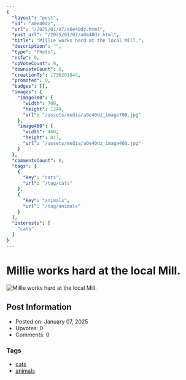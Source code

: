 ```yaml
---
{
  "layout": "post",
  "id": "a0e40dz",
  "url": "/2025/01/07/a0e40dz.html",
  "post_url": "/2025/01/07/a0e40dz.html",
  "title": "Millie works hard at the local Mill.",
  "description": "",
  "type": "Photo",
  "nsfw": 0,
  "upVoteCount": 0,
  "downVoteCount": 0,
  "creationTs": 1736201844,
  "promoted": 0,
  "badges": [],
  "images": {
    "image700": {
      "width": 700,
      "height": 1244,
      "url": "/assets/media/a0e40dz_image700.jpg"
    },
    "image460": {
      "width": 460,
      "height": 817,
      "url": "/assets/media/a0e40dz_image460.jpg"
    }
  },
  "commentsCount": 0,
  "tags": [
    {
      "key": "cats",
      "url": "/tag/cats"
    },
    {
      "key": "animals",
      "url": "/tag/animals"
    }
  ],
  "interests": [
    "cats"
  ]
}
---
```


# Millie works hard at the local Mill.

![Millie works hard at the local Mill.](/assets/media/a0e40dz_image700.jpg)

## Post Information

- Posted on: January 07, 2025
- Upvotes: 0
- Comments: 0

### Tags

- [cats](/tag/cats)
- [animals](/tag/animals)
